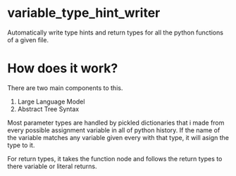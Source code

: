 # variable_type_hint_writer

Automatically write type hints and return types for all the python functions of a given file.

# How does it work?

There are two main components to this. 
1. Large Language Model
2. Abstract Tree Syntax

Most parameter types are handled by pickled dictionaries that i made from every possible assignment variable in all of python history. If the name of the variable matches any
variable given every with that type, it will asign the type to it.

For return types, it takes the function node and follows the return types to there variable or literal returns.

